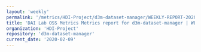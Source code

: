 ```yaml
---
layout: 'weekly'
permalink: '/metrics/HDI-Project/d3m-dataset-manager/WEEKLY-REPORT-2020-02-09'
title: 'DAI Lab OSS Metrics Metrics report for d3m-dataset-manager | WEEKLY-REPORT-2020-02-09'
organization: 'HDI-Project'
repository: 'd3m-dataset-manager'
current_date: '2020-02-09'
---
```

